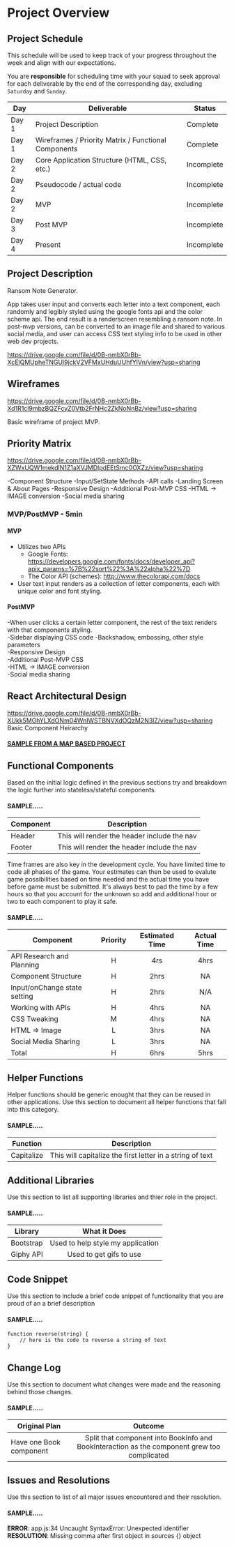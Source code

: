 # Project Overview

## Project Schedule

This schedule will be used to keep track of your progress throughout the week and align with our expectations.  

You are **responsible** for scheduling time with your squad to seek approval for each deliverable by the end of the corresponding day, excluding `Saturday` and `Sunday`.

|  Day | Deliverable | Status
|---|---| ---|
|Day 1| Project Description | Complete
|Day 1| Wireframes / Priority Matrix / Functional Components | Complete
|Day 2| Core Application Structure (HTML, CSS, etc.) | Incomplete
|Day 2| Pseudocode / actual code | Incomplete
|Day 2| MVP | Incomplete
|Day 3| Post MVP | Incomplete
|Day 4| Present | Incomplete


## Project Description

Ransom Note Generator.

App takes user input and converts each letter into a text component, each randomly and legibly styled using the google fonts api and the color scheme api.  The end result is a renderscreen resembling a ransom note.  In post-mvp versions, can be converted to an image file and shared to various social media, and user can access CSS text styling info to be used in other web dev projects.

https://drive.google.com/file/d/0B-nmbX0rBb-XcElQMUpheTNGUl9jckV2VFMxUHduUUhfYlVn/view?usp=sharing

## Wireframes

https://drive.google.com/file/d/0B-nmbX0rBb-Xd1R1cl9mbzBQZFcyZ0Vtb2FrNHc2ZkNoNnBz/view?usp=sharing

Basic wireframe of project MVP.

## Priority Matrix

https://drive.google.com/file/d/0B-nmbX0rBb-XZWxUQW1mekdlN1Z1aXVJMDlpdEEtSmc0OXZz/view?usp=sharing

-Component Structure
-Input/SetState Methods
-API calls
-Landing Screen & About Pages
-Responsive Design
-Additional Post-MVP CSS
-HTML -> IMAGE conversion
-Social media sharing


### MVP/PostMVP - 5min

#### MVP 

- Utilizes two APIs
	- Google Fonts: https://developers.google.com/fonts/docs/developer_api?apix_params=%7B%22sort%22%3A%22alpha%22%7D
	- The Color API (schemes): http://www.thecolorapi.com/docs
- User text input renders as a collection of letter components, each with unique color and font styling.

#### PostMVP 

-When user clicks a certain letter component, the rest of the text renders with that components styling.<br>
-Sidebar displaying CSS code 
-Backshadow, embossing, other style parameters<br>
-Responsive Design<br>
-Additional Post-MVP CSS<br>
-HTML -> IMAGE conversion<br>
-Social media sharing<br>

## React Architectural Design

https://drive.google.com/file/d/0B-nmbX0rBb-XUkk5MGhYLXdONm04WnlWSTBNVXdOQzM2N3lZ/view?usp=sharing
Basic Component Heirarchy

#### [SAMPLE FROM A MAP BASED PROJECT](https://res.cloudinary.com/dvjtpejbw/image/upload/v1540221204/20181022_111216.jpg)

## Functional Components

Based on the initial logic defined in the previous sections try and breakdown the logic further into stateless/stateful components. 

#### SAMPLE.....
| Component | Description | 
| --- | :---: |  
| Header | This will render the header include the nav | 
| Footer | This will render the header include the nav | 


Time frames are also key in the development cycle.  You have limited time to code all phases of the game.  Your estimates can then be used to evalute game possibilities based on time needed and the actual time you have before game must be submitted. It's always best to pad the time by a few hours so that you account for the unknown so add and additional hour or two to each component to play it safe.

#### SAMPLE.....
| Component | Priority | Estimated Time | Actual Time |
| --- | :---: |  :---: | :---: |
| API Research and Planning | H | 4rs | 4hrs |
| Component Structure | H | 2hrs| NA |
| Input/onChange state setting | H | 2hrs| N/A |
| Working with APIs | H | 4hrs| NA |
| CSS Tweaking | M | 4hrs| NA |
| HTML => Image | L | 3hrs | NA |
| Social Media Sharing | L | 3hrs | NA |
| Total | H | 6hrs| 5hrs | 

## Helper Functions
Helper functions should be generic enought that they can be reused in other applications. Use this section to document all helper functions that fall into this category.

#### SAMPLE.....
| Function | Description | 
| --- | :---: |  
| Capitalize | This will capitalize the first letter in a string of text | 

## Additional Libraries
 Use this section to list all supporting libraries and thier role in the project. 
 
 #### SAMPLE.....
| Library | What it Does | 
| --- | :---: |  
| Bootstrap | Used to help style my application | 
| Giphy API | Used to get gifs to use | 


## Code Snippet

Use this section to include a brief code snippet of functionality that you are proud of an a brief description  

#### SAMPLE.....
```
function reverse(string) {
	// here is the code to reverse a string of text
}
```

## Change Log
 Use this section to document what changes were made and the reasoning behind those changes.  

#### SAMPLE.....
| Original Plan | Outcome | 
| --- | :---: |  
| Have one Book component | Split that component into BookInfo and BookInteraction as the component grew too complicated | 

## Issues and Resolutions
 Use this section to list of all major issues encountered and their resolution.

#### SAMPLE.....
**ERROR**: app.js:34 Uncaught SyntaxError: Unexpected identifier                                
**RESOLUTION**: Missing comma after first object in sources {} object
